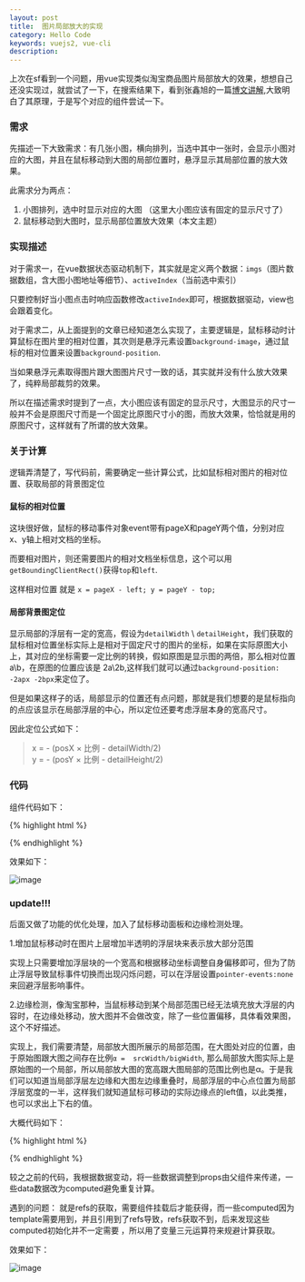 ```yaml
---
layout: post
title:  图片局部放大的实现
category: Hello Code
keywords: vuejs2, vue-cli
description: 
---
```


上次在sf看到一个问题，用vue实现类似淘宝商品图片局部放大的效果，想想自己还没实现过，就尝试了一下，在搜索结果下，看到张鑫旭的一篇[博文讲解](http://www.zhangxinxu.com/wordpress/2010/08/apple-iphone4%E5%AE%98%E7%BD%91%E5%9B%BE%E7%89%87%E8%A7%86%E7%BD%91%E8%86%9C%E6%94%BE%E5%A4%A7%E6%95%88%E6%9E%9C%E5%AE%9E%E7%8E%B0/),大致明白了其原理，于是写个对应的组件尝试一下。

### 需求

先描述一下大致需求：有几张小图，横向排列，当选中其中一张时，会显示小图对应的大图，并且在鼠标移动到大图的局部位置时，悬浮显示其局部位置的放大效果。

此需求分为两点：

1. 小图排列，选中时显示对应的大图 （这里大小图应该有固定的显示尺寸了）
2. 鼠标移动到大图时，显示局部位置放大效果（本文主题）

### 实现描述

对于需求一，在vue数据状态驱动机制下，其实就是定义两个数据：`imgs`（图片数据数组，含大图小图地址等细节）、`activeIndex`（当前选中索引）

只要控制好当小图点击时响应函数修改`activeIndex`即可，根据数据驱动，view也会跟着变化。

对于需求二，从上面提到的文章已经知道怎么实现了，主要逻辑是，鼠标移动时计算鼠标在图片里的相对位置，其次则是悬浮元素设置`background-image`，通过鼠标的相对位置来设置`background-position`.

当如果悬浮元素取得图片跟大图图片尺寸一致的话，其实就并没有什么放大效果了，纯粹局部裁剪的效果。

所以在描述需求时提到了一点，大小图应该有固定的显示尺寸，大图显示的尺寸一般并不会是原图尺寸而是一个固定比原图尺寸小的图，而放大效果，恰恰就是用的原图尺寸，这样就有了所谓的放大效果。

### 关于计算

逻辑弄清楚了，写代码前，需要确定一些计算公式，比如鼠标相对图片的相对位置、获取局部的背景图定位

#### 鼠标的相对位置

这块很好做，鼠标的移动事件对象event带有pageX和pageY两个值，分别对应x、y轴上相对文档的坐标。

而要相对图片，则还需要图片的相对文档坐标信息，这个可以用`getBoundingClientRect()`获得`top`和`left`.

这样相对位置 就是 `x = pageX - left; y = pageY - top;`

#### 局部背景图定位

显示局部的浮层有一定的宽高，假设为`detailWidth` \ `detailHeight`，我们获取的鼠标相对位置坐标实际上是相对于固定尺寸的图片的坐标，如果在实际原图大小上，其对应的坐标需要一定比例的转换，假如原图是显示图的两倍，那么相对位置a\b，在原图的位置应该是 2a\2b,这样我们就可以通过`background-position: -2apx -2bpx`来定位了。

但是如果这样子的话，局部显示的位置还有点问题，那就是我们想要的是鼠标指向的点应该显示在局部浮层的中心，所以定位还要考虑浮层本身的宽高尺寸。

因此定位公式如下：

> x = - (posX × 比例 - detailWidth/2)  
  y = - (posY × 比例 - detailHeight/2)

### 代码

组件代码如下：

{% highlight html %}
<template>
  <div class="img-show">
    <div class="big-img"><img @mousemove="move" @mouseout='detailShow=false' 
    :src="imgs[activeIndex].bigsrc" 
    :title="imgs[activeIndex].title">
        <div class="detail" :style="{width: detailWidth+'px',
         height: detailHeight+'px',
         backgroundImage:'url('+imgs[activeIndex].bigsrc+')',
         backgroundRepeat: 'no-repeat', 
         top: detailTop+'px', 
         left: detailLeft+'px',
         backgroundPosition: detailPosition}" v-show="detailShow">
         </div>
    </div>
    <ul class="small-img">
      <li v-for='(img, index) in imgs' @click="showBig(index)" :class='{ active: activeIndex==index}'>
      <img :src="img.src" :title="img.title" alt="">
      </li>
    </ul>
    <button @click="messSort">乱排</button>
    <button @click="reverseSort">倒排</button>
  </div>
</template>

<script>
export default {
  name: 'imgshow',
  data () {
    var imgs = [
        {
          src:'http://localhost:10087/1.jpg',
          bigsrc:'http://localhost:10087/b1.jpg',
          title:'我是图1'
        },
        {
          src:'http://localhost:10087/2.jpg',
          bigsrc:'http://localhost:10087/b2.jpg',
          title:'我是图2'
        },
        {
          src:'http://localhost:10087/3.jpg',
          bigsrc:'http://localhost:10087/b3.jpg',
          title:'我是图3'
        },
        {
          src:'http://localhost:10087/4.jpg',
          bigsrc:'http://localhost:10087/b4.jpg',
          title:'我是图4'
        }
      ];
    return {
      imgs,
      activeIndex:0,
      detailShow:false,
      detailTop:0,
      detailLeft:0,
      detailWidth: 200,
      detailHeight: 200,
      detailPosition: '0 0'
    }
  },
  computed:{
    offset(){
      return this.$el.getBoundingClientRect()
    }
  },
  methods:{
    showBig (index){
      this.activeIndex = index
    },
    messSort (){
      this.imgs = this.imgs.sort((a,b)=>Math.random()>0.5)
    },
    reverseSort(){
      this.imgs = this.imgs.reverse()
    },
    move(e){
      this.detailShow = true
      var x = e.pageX - this.offset.left,
          y = e.pageY - this.offset.top;
          
          if(x>this.offset.width||x<0||y<0||y>this.offset.height){
            this.detailShow = false
            return;
          }
          this.detailTop = y-this.detailHeight
          this.detailLeft = x+this.detailWidth/2

          this.detailPosition = '-'+Math.round(x*(430/300)-this.detailWidth/2)+'px -'+Math.round(y*(430/300)-this.detailHeight/2)+'px'
    }
  }
}
</script>
<style scoped>
.img-show{
  width: 300px;
  margin:50px auto;
}
.big-img{
  width: 100%;
  position: relative;
}
.detail{
  position: absolute;
  border: 3px solid #fff;
}
.big-img img{
  width: 100%;
}
.small-img{
  width: 100%;
}
.small-img li{
  float: left;
  box-sizing: border-box;
  border:1px solid #fff;
  width: 25%;
  height: 25%;
  list-style: none;
  cursor: pointer;
}
.small-img li.active{
  border-color:#333;
}
.small-img img{
  width: 100%;
}
</style>

{% endhighlight %}

效果如下：

![image](http://dont27.qiniudn.com/img-show.gif)


### update!!!

后面又做了功能的优化处理，加入了鼠标移动面板和边缘检测处理。

1.增加鼠标移动时在图片上层增加半透明的浮层块来表示放大部分范围

实现上只需要增加浮层块的一个宽高和根据移动坐标调整自身偏移即可，但为了防止浮层导致鼠标事件切换而出现闪烁问题，可以在浮层设置`pointer-events:none`来回避浮层影响事件。

2.边缘检测，像淘宝那种，当鼠标移动到某个局部范围已经无法填充放大浮层的内容时，在边缘处移动，放大图并不会做改变，除了一些位置偏移，具体看效果图，这个不好描述。

实现上，我们需要清楚，局部放大图所展示的局部范围，在大图处对应的位置，由于原始图跟大图之间存在比例`α =  srcWidth/bigWidth`, 那么局部放大图实际上是原始图的一个局部，所以局部放大图的宽高跟大图局部的范围比例也是α。于是我们可以知道当局部浮层左边缘和大图左边缘重叠时，局部浮层的中心点位置为局部浮层宽度的一半，这样我们就知道鼠标可移动的实际边缘点的left值，以此类推，也可以求出上下右的值。

大概代码如下：

{% highlight html %}
<template>
  <div class="img-show2">
    <div class="big-img" ref='test'><img ref="big" @mousemove="move" @mouseout='detailShow=false' :src="imgs[activeIndex].bigsrc" :title="imgs[activeIndex].title" alt="">
     <span class="cursor" :style="{width: cursorWidth+'px',
       height: cursorHeight+'px',
       top: detailShow?cursorTop+'px':0, 
       left: detailShow?cursorLeft+'px':0}" v-show="detailShow"></span>
    <div class="detail" :style="{width: detailWidth+'px',
     height: detailHeight+'px',
     backgroundImage:'url('+imgs[activeIndex].bigsrc+')',
     backgroundRepeat: 'no-repeat', 
     top: detailTop+'px', 
     left: detailLeft+'px',
     backgroundPosition: detailShow?detailPosition:'0 0'}" v-show="detailShow"></div></div>
    <ul class="small-img">
      <li v-for='(img, index) in imgs' @click="showBig(index)" :class='{ active: activeIndex==index}'><img :src="img.src" :title="img.title" alt=""></li>
    </ul>
   
  </div>
</template>

<script>
export default {
  name: 'imgshow2',
  props:[
    'detailWidth',
    'detailHeight',
    'detailTop',
    'detailLeft',
    'bigWidth',
    'srcWidth'],
  data () {
    var imgs = [
        {
          src:'http://localhost:10087/1.jpg',
          bigsrc:'http://localhost:10087/b1.jpg',
          title:'我是图1'
        },
        {
          src:'http://localhost:10087/2.jpg',
          bigsrc:'http://localhost:10087/b2.jpg',
          title:'我是图2'
        },
        {
          src:'http://localhost:10087/3.jpg',
          bigsrc:'http://localhost:10087/b3.jpg',
          title:'我是图3'
        },
        {
          src:'http://localhost:10087/4.jpg',
          bigsrc:'http://localhost:10087/b4.jpg',
          title:'我是图4'
        }
      ];
    return {
      imgs,
      activeIndex:0,
      detailShow:false,
      px:0,//鼠标移动后x轴的有效值，超过边缘按边缘值取值
      py:0,
      //鼠标浮层宽度，高度
      cursorWidth: this.detailWidth*this.bigWidth/this.srcWidth,
      cursorHeight: this.detailHeight*this.bigWidth/this.srcWidth 
    }
  },
  computed:{
    offset(){
      return this.$refs.big.getBoundingClientRect()
    },
    //局部放大图有效图的边缘范围：上下左右
    moveArea(){
      var left,right,top,bottom;
      left = Math.round(this.detailWidth/2/this.srcWidth*this.bigWidth)
      right = Math.round(this.offset.width - left)
      top = Math.round(this.detailHeight/2/this.srcWidth*this.bigWidth)
      bottom = Math.round(this.offset.height - top)
      return {
        left,
        right,
        top,
        bottom
      }
    },
    //放大图背景图的偏移位置
    detailPosition(){
      var posX = Math.round(this.px*(this.srcWidth/this.bigWidth)-this.detailWidth/2),
          posY = Math.round(this.py*(this.srcWidth/this.bigWidth)-this.detailHeight/2)
      return '-'+posX+'px -'+posY+'px'
    },
    //鼠标浮层的偏移位置
    cursorTop(){
      return this.py - this.moveArea.top
    },
    cursorLeft(){
      return this.px - this.moveArea.left
    }
  },
  methods:{
    showBig (index){
      this.activeIndex = index
    },
    
    move(e){
      this.detailShow = true
      var x = e.pageX - this.offset.left,
          y = e.pageY - this.offset.top;
          this.px = x,
          this.py =y;
          
          if(x>this.offset.width||x<0||y<0||y>this.offset.height){
            this.detailShow = false
            return;
          }
          if(x<this.moveArea.left){
            this.px = this.moveArea.left
          }
          if(x>this.moveArea.right){
            this.px = this.moveArea.right
          }
          if(y<this.moveArea.top){
            this.py = this.moveArea.top
          }
          if(y>this.moveArea.bottom){
            this.py = this.moveArea.bottom
          }

         
    }
  }
}
</script>

<!-- Add "scoped" attribute to limit CSS to this component only -->
<style scoped>
.cursor{
  position: absolute;
  display: block;
  background: rgba(0,0,0,.3);
  pointer-events: none;
}
.img-show2{
  width: 300px;
  margin:50px auto;
}
.big-img{
  width: 100%;
  position: relative;
  cursor: crosshair;
}
.detail{
  position: absolute;
  border: 3px solid #fff;
}
.big-img img{
  width: 100%;
}
.small-img{
  width: 100%;
}
.small-img li{
  float: left;
  box-sizing: border-box;
  border:1px solid #fff;
  width: 25%;
  height: 25%;
  list-style: none;
  cursor: pointer;
}
.small-img li.active{
  border-color:#333;
}
.small-img img{
  width: 100%;
}
</style>

{% endhighlight %}

较之之前的代码，我根据数据变动，将一些数据调整到props由父组件来传递，一些data数据改为computed避免重复计算。

遇到的问题： 就是refs的获取，需要组件挂载后才能获得，而一些computed因为template需要用到，并且引用到了refs导致，refs获取不到，后来发现这些computed初始化并不一定需要 ，所以用了变量三元运算符来规避计算获取。

效果如下：

![image](http://dont27.qiniudn.com/img-show2.gif)
